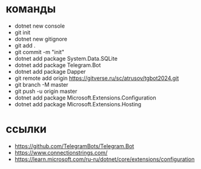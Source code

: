 # команды

* dotnet new console
* git init
* dotnet new gitignore
* git add .
* git commit -m "init"
* dotnet add package System.Data.SQLite
* dotnet add package Telegram.Bot
* dotnet add package Dapper
* git remote add origin https://gitverse.ru/sc/atrusov/tgbot2024.git
* git branch -M master
* git push -u origin master
* dotnet add package Microsoft.Extensions.Configuration
* dotnet add package Microsoft.Extensions.Hosting




# ссылки

* https://github.com/TelegramBots/Telegram.Bot
* https://www.connectionstrings.com/
* https://learn.microsoft.com/ru-ru/dotnet/core/extensions/configuration
